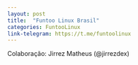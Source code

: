 ```yaml
---
layout: post
title:  "Funtoo Linux Brasil"
categories: FuntooLinux
link-telegram: https://t.me/funtoolinux
---
```

Colaboração: Jirrez Matheus (@jirrezdex)
